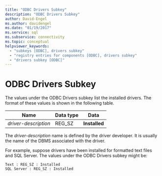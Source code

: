 ```yaml
---
title: "ODBC Drivers Subkey"
description: "ODBC Drivers Subkey"
author: David-Engel
ms.author: davidengel
ms.date: "01/19/2017"
ms.service: sql
ms.subservice: connectivity
ms.topic: conceptual
helpviewer_keywords:
  - "subkeys [ODBC], drivers subkey"
  - "registry entries for components [ODBC], drivers subkey"
  - "drivers subkey [ODBC]"
---
```

# ODBC Drivers Subkey
The values under the ODBC Drivers subkey list the installed drivers. The format of these values is shown in the following table.  
  
|Name|Data type|Data|  
|----------|---------------|----------|  
|*driver-description*|REG_SZ|**Installed**|  
  
 The *driver-description* name is defined by the driver developer. It is usually the name of the DBMS associated with the driver.  
  
 For example, suppose drivers have been installed for formatted text files and SQL Server. The values under the ODBC Drivers subkey might be:  
  
```  
Text : REG_SZ : Installed  
SQL Server : REG_SZ : Installed  
```
